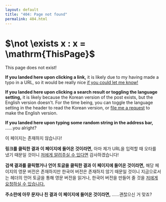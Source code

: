 ```yaml
---
layout: default
title: "404: Page not found"
permalink: 404.html
---
```


<h1>$\not \exists x : x = \mathrm{ThisPage}$</h1>

<div class="lang-en">
<p>This page does not exist!</p>
<p><strong>If you landed here upon clicking a link,</strong> it is likely due to my having made a typo in a URL, so it would be really nice <a href="mailto:dimenerno@kaist.ac.kr">if you could let me know!</a></p>
<p><strong>If you landed here upon clicking a search result or toggling the language setting,</strong> it is likely because the Korean version of the post exists, but the English version doesn't. For the time being, you can toggle the language setting in the header to read the Korean version, or <a href="mailto:dimenerno@kaist.ac.kr">file me a request</a> to make the English version.</p>
<p><strong>If you landed here upon typing some random string in the address bar,</strong> ......you alright?</p>
</div>

<div class="lang-ko">
<p>이 페이지는 존재하지 않습니다!</p>
<p><strong>링크를 클릭한 결과 이 페이지에 들어온 것이라면,</strong> 아마 제가 URL을 입력할 때 오타를 냈기 때문일 것이니 <a href="mailto:dimenerno@kaist.ac.kr">저에게 알려주실 수 있다면</a> 감사하겠습니다!</p>
<p><strong>검색 결과를 클릭했거나 언어 토글을 클릭한 결과 이 페이지에 들어온 것이라면,</strong> 해당 페이지의 영문 버전은 존재하지만 한국어 버전은 존재하지 않기 때문일 것이니 지금으로서는 헤더의 언어 토글을 통해 영문 버전을 읽거나, 한국어 버전을 만들어 줄 것을 <a href="mailto:dimenerno@kaist.ac.kr">저에게 요청하실 수 있습니다.</a></p>
<p><strong>주소란에 아무 문자나 친 결과 이 페이지에 들어온 것이라면,</strong> ......괜찮으신 거 맞죠?</p>
</div>